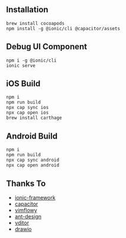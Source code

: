 ## Installation
```
brew install cocoapods
npm install -g @ionic/cli @capacitor/assets
```

## Debug UI Component
```
npm i -g @ionic/cli
ionic serve
```

## iOS Build
```
npm i
npm run build
npx cap sync ios
npx cap open ios
brew install carthage
```

## Android Build
```
npm i
npm run build
npx cap sync android
npx cap open android
```


## Thanks To
- [ionic-framework](https://github.com/ionic-team/ionic-framework)
- [capacitor](https://github.com/ionic-team/capacitor)
- [vimflowy](https://github.com/WuTheFWasThat/vimflowy)
- [ant-design](https://github.com/ant-design/ant-design)
- [vditor](https://github.com/Vanessa219/vditor)
- [drawio](https://github.com/jgraph/drawio)
